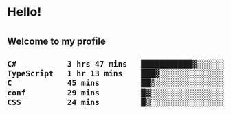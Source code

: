 
<h1>Hello!<h1>
<h2>Welcome to my profile<h2>

<!--START_SECTION:waka-->

```txt
C#           3 hrs 47 mins   ███████████▓░░░░░░░░░░░░░   47.12 %
TypeScript   1 hr 13 mins    ███▓░░░░░░░░░░░░░░░░░░░░░   15.28 %
C            45 mins         ██▒░░░░░░░░░░░░░░░░░░░░░░   09.39 %
conf         29 mins         █▓░░░░░░░░░░░░░░░░░░░░░░░   06.20 %
CSS          24 mins         █▒░░░░░░░░░░░░░░░░░░░░░░░   05.16 %
```

<!--END_SECTION:waka-->
